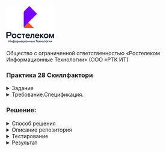 ![img.png](img.png)

Общество с ограниченной ответственностью
 «Ростелеком Информационные Технологии»
(ООО «РТК ИТ)
### Практика 28 Скиллфактори

<div>
  <div>
    <details><summary>Задание</summary>

  Заказчик передал вам следующее задание:

    1 Протестировать требования.
    2 Разработать тест-кейсы (не менее 15). Необходимо применить несколько техник тест-дизайна.
    3 Провести автоматизированное тестирование продукта (не менее 15 автотестов). Заказчик ожидает по одному автотесту на каждый написанный тест-кейс.
      Оформите свой набор автотестов в GitHub.
    4 Оформить описание обнаруженных дефектов.
      Во время обучения вы работали с разными сервисами и шаблонами, используйте их для оформления тест-кейсов и обнаруженных дефектов.
      (если дефекты не будут обнаружены, то составить описание трех дефектов)

  Ожидаемый результат

    1 Перечислены инструменты, которые применялись для тестирования.

      1.1 Почему именно этот инструмент и эту технику.
      1.2 Что им проверялось.
      1.3 Что именно в нем сделано.
  К выполненному заданию прикреплены:

     . Набор тест-кейсов.
     . Набор автотестов на GitHub. Обратите внимание, что в репозитории должен находиться файл README.md, где будет описано,
       что именно проверяют данные тестовые сценарии и какие команды необходимо выполнить для запуска тестов.
       Описанные команды должны работать на любом компьютере с установленными Python3 и PyTest.
     . Описание оформленных дефектов.
  Если что-то не получилось выполнить, то распишите детально, чтобы у нас была возможность дать обратную связь:

     . Что именно не получилось?
     . Как пробовали решить задачу?
     . Что помешало решить?
   </details> 
  </div>
  <div>
    <details><summary>Требование.Спецификация.</summary>
     
  Стандартная авторизация по логину и паролю:

    1.	Система отображает форму «Авторизация», разделенную вертикально на два блока и содержащую:
    2.	В левой части:
      a.	Меню выбора типа аутентификации
        i.	Таб выбора аутентификации по номеру, "Номер"
        ii.	Таб выбора аутентификации по логину и паролю, "Почта"
        iii.	Таб выбора аутентификации по почте и паролю, "Логин"
        iv.	Таб выбора аутентификации по лицевому счету и паролю, “Лицевой счет”
      b.	Форма ввода "Номер" или "Логин" или "Почта" или “Лицевой счет” (По умолчанию выбрана форма авторизации по телефону)
      c.	Форма ввода "Пароль"
    3.	В правой части:
      a.	Продуктовый слоган ЛК "Ростелеком ID".
      b.	Вспомогательная информация для клиента.
      При вводе номера телефона/почты/логина/лицевого счета - таб выбора аутентификации меняется автоматически.

  Сценарий авторизации клиента по номеру телефона, кнопка "Номер":

    1.	Клиент вводит номер телефона и пароль
    2.	Система:
       a.	Проверяет корректность введенного номера;
       b.	Проверяет связку Номер+Пароль;
       c.	При успешной проверки Номера и пароля - система переходит к следующему шагу п.3. , иначе клиенту отображается ошибка, сценарий начинается с пункта 1.
       d.	При некорректном вводе связки Номер + Пароль, выводим сообщение "Неверный логин или пароль" и элемент "Забыл пароль" перекрашивается в оранжевый цвет.
    3.	Система:
       a.	Выполняет успешный поиск УЗ по введенному номеру телефона;
       b.	Аутентифицирует клиента;
       c.	Выполняет перенаправление клиента на страницу redirect_uri.

  Сценарий авторизации клиента по номеру телефона, кнопка "Почта":

    1.	Клиент вводит Почта и пароль
    2.	Система:
       a.	Проверяет корректность введенной почты;
       b.	Проверяет связку Почта+Пароль;
       c.	При успешной проверки почты и пароля - система переходит к следующему шагу п.3. , иначе клиенту отображается ошибка, сценарий начинается с пункта 1.
       d.	При некорректном вводе связки Номер + Пароль, выводим сообщение "Неверный логин или пароль" и элемент "Забыл пароль" перекрашивается в оранжевый цвет.
    3.	Система:
       a.	Выполняет успешный поиск УЗ по введенной почте;
       b.	Аутентифицирует клиента;
       c.	Выполняет перенаправление клиента на страницу redirect_uri.

  Сценарий авторизации клиента по номеру телефона, кнопка "Логин":

    1.	Клиент вводит Логин и пароль
    2.	Система:
       a.	Проверяет корректность введенного логина;
       b.	Проверяет связку Логин+Пароль;
       c.	При успешной проверки почты и пароля - система переходит к следующему шагу п.3. , иначе клиенту отображается ошибка, сценарий начинается с пункта 1.
       d.	При некорректном вводе связки Номер + Пароль, выводим сообщение "Неверный логин или пароль" и элемент "Забыл пароль" перекрашивается в оранжевый цвет.
    3.	Система:
       a.	Выполняет успешный поиск УЗ по введенному логину;
       b.	Аутентифицирует клиента;
       c.	Выполняет перенаправление клиента на страницу redirect_uri.

  Сценарий авторизации клиента по номеру телефона, кнопка "Лицевой счет":

    1.	Клиент вводит Лицевой счет и пароль
    2.	Система:
       a)	Проверяет корректность введенного лицевого счет и ищет логин связанный с лицевым счетом, в следующих шагах проверяется найденный логин;
       b)	Проверяет связку Логин+Пароль;
       c)	При успешной проверки логина и пароля - система переходит к следующему шагу п.3. , иначе клиенту отображается ошибка, сценарий начинается с пункта 1.
       d)	При некорректном вводе связки Номер + Пароль, выводим сообщение "Неверный логин или пароль" и элемент "Забыл пароль" перекрашивается в оранжевый цвет.
    3.	Система:
       a)	Выполняет успешный поиск УЗ по Лицевому счету;
       b)	Аутентифицирует клиента;
       c)	Выполняет перенаправление клиента на страницу redirect_uri.

  Авторизация по временному коду:

    1.	Система отображает форму «Авторизация по коду», содержащую:
       a)	Подсказку по работе с формой “Укажите контактный номер телефона или почту, на которые необходимо отправить код подтверждения”;
       b)	Поле ввода номера телефона или почты;
       c)	Кнопку "Получить код".
    2.	Клиент вводит номер телефона/почту и нажимает кнопку "Получить код";
    3.	Система:
       a)	Проверяет корректность введенного номера/почты;
       b)	Отправляет код на введенный номер телефон/почту;
    4.	Отображает форму ввода кода подтверждения, содержащую:
       a)	Номер телефона/Почту на который был отправлен код;
       b)	Ссылку "Изменить номер", если пользователь ввел телефон на 2 шаге или ссылку "Изменить почту",
            если пользователь ввел почту на шаге 2 (ссылка ведет на форму ввода номера телефона/почты);
       c)	Шесть отдельных полей для ввода кода подтверждения;
       d)	Текст с обратным отсчётом времени до повторной попытки отправки код, по завершении отсчёта отображается ссылка "Получить новый код";
    5.	Клиент начинает вводить полученный код;
    6.	Система:
       a)	После ввода каждой цифры переводит фокус ввода в следующее поле;
       b)	При событии заполнения всех 6 полей производит верификацию кода;
       c)	При успешной верификации кода система переходит к следующему шагу, иначе клиенту отображается ошибка, сценарий останавливается.
    7.	Система:
       a)	Выполняет поиск УЗ по введенному номеру телефона/почте: 
          i.	Если УЗ с таким телефоном/почтой не найдена, то создает новую без пароля, ФИО, Региона после чего переход на шаг 8;
         ii.	Если УЗ найдена – переход на шаг 8;
    8.	Аутентифицирует клиента;
    9.	Выполняет перенаправление клиента на страницу из redirect_uri;

  Восстановление пароля.   
  Окно выбора типа восстановления пароля:

    1.	Система отображает форму «Восстановление пароля» содержащую:
      a.	Меню выбора типа ввода контактных данных:
         i.	Таб выбора восстановления пароля по номеру, "Номер"
        ii.	Таб выбора восстановления пароля по логину и паролю, "Почта"
       iii.	Таб выбора восстановления пароля по почте и паролю, "Логин"
        iv.	Таб выбора восстановления пароля по ЛС, "Лицевой счет"
      b.	Форма ввода "Номер" или "Логин" или "Почта" или "Лицевой счет" (По умолчанию выбрана форма восстановления пароля по телефону)
      c.	Форма ввода "Капча"
      d.	Кнопка "Далее" переход в п.3. (Продолжить сценарий восстановления пароля)
         i.	Если к УЗ привязан только телефон, то переход в Сценарий восстановления пароля клиента по номеру телефона, кнопка "По SMS на номер телефона"
        ii.	Если к УЗ привязан только почту, то переход в Сценарий восстановления пароля клиента по номеру телефона, кнопка "По ссылке на почту"
      e.	Кнопка "Вернуться" (Вернуться на форму авторизации)
    2.	После введения телефона, почты, логина или ЛС отображается форма выбора восстановления пароля:
      a)	Выбор "По SMS на номер телефона" (Если телефон привязан к УЗ)
      b)	Выбор "По ссылке на почту" (Если почта привязана к УЗ)
      c)	Кнопка "Продолжить" (Продолжить сценарий восстановления пароля)
      d)	 Кнопка "Вернуться назад" (Вернуться на форму ввода контактных данных п.1 для восстановления пароля)

  Сценарий восстановления пароля клиента по номеру телефона, кнопка "По SMS на номер телефона":

    1.	Пользователь выбирает восстановить по номеру телефона;
    2.	Система отправляем пользователю смс с кодом на номер привязанный к УЗ SSO;
    3.	Открывается форма с полем для ввода кода из СМС которая содержит:  
      3.1 Кнопку "Получить код повторно" (Повторная отправка смс с новым кодом);
      3.2 Кнопка "Вернуться назад" (Вернуться на шаг ввода контактных данных для восстановления доступа);
      3.3 При вводе неправильного кода отображается ошибка "Неверный код. Повторите попытку"
      3.4 При вводе временного кода срок времени которого закончился отображается ошибка "Время жизни кода истекло"
    4.	Пользователь вводит корректный проверочный код (переход в п.5);
    5.	После ввода корректного кода из смс - открывается форма для ввода нового пароля, состоящая из:
      5.1 Поле ввода нового пароля
      5.2 Поле ввода для подтверждения нового пароля
      5.3 Кнопка "Сохранить" для подтверждения нового пароля (Переход в п.5)
      5.4 Правила для создания пароля
    6.	Пользователь вводит новый пароль, подтверждение пароля и нажимает кнопку "Сохранить";
    7.	Система проверяет корректность пароля по правилам и при успешной проверке отображается следующая форма, иначе отображается ошибка:
      7.1 Если пользователь ввел пароль менее 8 символов "Длина пароля должна быть не менее 8 символов" под полем "Новый пароль"
      7.2 Если пользователь ввел пароль без заглавных букв "Пароль должен содержать хотя бы одну заглавную букву" под полем "Новый пароль"
      7.3 Если пользователь ввел пароль не с латинскими буквами "Пароль должен содержать только латинские буквы" под полем "Новый пароль"
      7.4 Если пользователь ввел в поле "Подтверждение пароля" пароль отличный от пароль "Новый пароль" выводим "Пароли не совпадают" под полем "Подтверждение пароля"
    8.	Если пользователь ввел пароль согласно парольной политике, система проверяет введенный пароль с тремя предыдущими:
      8.1 Если пользователь ввел пароль, идентичный трем предыдущим  "Этот пароль уже использовался, укажите другой пароль"
      8.2 Если пользователь ввел пароль, отличный от трех предыдущих - переход на шаг 
    9.	Клиент перенаправляется на страницу авторизации.
 
  Сценарий восстановления пароля клиента по номеру телефона, кнопка "По ссылке на почту":

    1.	Пользователь выбирает восстановить по почте;
    2.	Открывается форма оповещающая пользователя об отправке письма на его почту, которая содержит:
      2.1 Текст оповещающий об отправке письма со ссылкой на почту;
      2.2 Кнопку "Вернуться назад" (Переход на форму авторизации)
    3.	Пользователь открывает письмо и переходит по ссылке.
    4.	Система отображает форму состоящую из:
      1.	Поле ввода нового пароля
      2.	Поле ввода для подтверждения нового пароля
      3.	Кнопка "Сохранить" для подтверждения нового пароля (Переход в п.5)
      4.	Правила для создания пароля
      5.	Система проверяет корректность пароля по правилам и при успешной проверке отображается следующая форма, иначе отображается ошибка:
        5.1 Если пользователь ввел пароль менее 8 символов "Длина пароля должна быть не менее 8 символов"
        5.2 Если пользователь ввел пароль без заглавных букв "Пароль должен содержать хотя бы одну заглавную букву"
        5.3 Если пользователь ввел пароль не с латинскими буквами "Пароль должен содержать только латинские буквы"
      6   Если пользователь ввел пароль согласно парольной политике, система проверяет введенный пароль с тремя предыдущими:
        6.1 Если пользователь ввел пароль, идентичный трем предыдущим  "Этот пароль уже использовался, укажите другой пароль"
        6.2 Если пользователь ввел пароль, отличный от трех предыдущих - переход на шаг 
      7	  Пользователь переходит на форму успешной смены пароля.
      8	  При нажатии на кнопку "Авторизоваться" пользователь перенаправляется на форму авторизации.
   </details>
  </div>
</div>

### Решение:
<div>
  <div>
   <details><summary>Способ решения</summary>

                        Тестирование сайта
       Тестирование интерфейса страниц регистрации, авторизации и восстановления пароля в личном кабинете
     «Ростелеком» проведено исходя из отсутствия Личного кабинета у пользователя (тестировщик не является клиентом Ростелекома),
     а также без имеющегося тестового доступа к системе либо тестовых учетных данных и капчи, вследствие чего все тестовые сценарии имели затруднения в реализациии.
     Проведено тестирование форм регистрации (разными способами), авторизации (разными способами) и восстановления пароля (разными способами).
     Всего составлено 33 автоматизированных тестов, включая параметризованные параметрами (отдельные кейсы), в т. ч.:
     •	Форма регистрации – 8 тестов и 28 параметров,
     •	Форма авторизации – 9 тестов и 40 параметров,
     •	Форма восстановления пароля – 12 тестов и 40 параметров.

       Техники тест-дизайна, используемые при составлении тестовых сценариев и тест кейсов:

     •	разбиение на классы эквивалентности и анализ граничных значений;
     •	таблицы причинно-следственных решений, состояний и переходов;
     •	предугадывание ошибки;
     •	диаграмма пользовательских ролей;
     •	исследовательское и свободное тестирование.
   </details>
  </div>
  <div>
   <details><summary>Описание репозитория</summary>

                     Репозиторий содержит:
     Директорию SCR для файлов автоматизированного тестирования, где:
     settings.py - файл данных для тестов

     requiments.txt - зависимости
     chromedriver.exe - драйвер Хрома
     conftest.py - фикстура запуска драйвера браузера
     директории pages - файлов декораторов страниц (авторизации auth_page.py,
     восстановления pass_rec_page.py, регистрации pass_rec_page.py
     и их локаторов locators.py,
     а также базовым файлом base.py для всех страниц и декораторов ожидания локаторов.
     директории tests - файлов тестов и логов myoutput.log, а также дериктории скриншотов тестов.

   </details>
  </div>
  <div>
   <details><summary>Тестирование</summary>

     Ввести данные в файл settings
     Установить зависимости из requirements.txt

     Тесты запускать в терминале с \tests
     с теста регистрации (без проблем)
     pytest test_registr.py > myoutput_registr.log

     авторизации  (с капчей)
     pytest test_auth.py > myoutput_auth.log

     восстонавление (с капчей и кодом смс)
     pytest test_pass_rec.py > myoutput_pass_rec.log

     либо по маркеру  pytest -m norm > myoutput_norm.log
     без кодов, но 3 тестах ввести капчу(5авто,4пасс,31регистр)
   </details>
  </div>
  <div>
    <details><summary>Результат</summary>

     Тестами выевлен:
     - дефект страницы регистрации отсуствие слогана
     - дефект ввода полей паролей на обработку пароля с юникодом
     - дефект перехода на авторизацию через yandex
     Ручным тестированием, иследования бага отсуствия слогона по скриншоту 
     выевлен:
     - дефект по требованию расположения блоков авторизации и слогана

   </details>
  </div>
</div>

